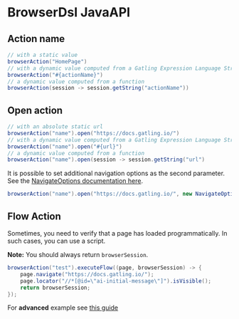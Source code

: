# BrowserDsl JavaAPI

## Action name

```java
// with a static value
browserAction("HomePage")
// with a dynamic value computed from a Gatling Expression Language String
browserAction("#{actionName}")
// a dynamic value computed from a function
browserAction(session -> session.getString("actionName"))
```


## Open action

```java
// with an absolute static url
browserAction("name").open("https://docs.gatling.io/")
// with a dynamic value computed from a Gatling Expression Language String
browserAction("name").open("#{url}")
// a dynamic value computed from a function
browserAction("name").open(session -> session.getString("url")
```

It is possible to set additional navigation options as the second parameter.  
See the [NavigateOptions documentation here](https://javadoc.io/doc/com.microsoft.playwright/playwright/1.46.0/com/microsoft/playwright/Page.NavigateOptions.html).
```java
browserAction("name").open("https://docs.gatling.io/", new NavigateOptions().setWaitUntil(NETWORKIDLE))
```

## Flow Action

Sometimes, you need to verify that a page has loaded programmatically. In such cases, you can use a script.

**Note:** You should always return `browserSession`.

```java
browserAction("test").executeFlow((page, browserSession) -> {
    page.navigate("https://docs.gatling.io/");
    page.locator("//*[@id=\"ai-initial-message\"]").isVisible();
    return browserSession;
});
```

For **advanced** example see [this guide](./FlowActionAdvanced.md)